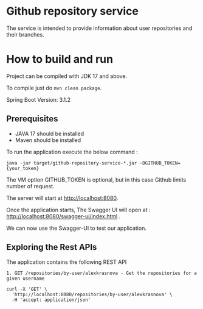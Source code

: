 # Github repository service

The service is intended to provide information about user repositories and their branches.

# How to build and run

Project can be compiled with JDK 17 and above.

To compile just do `mvn clean package`.

Spring Boot Version: 3.1.2

## Prerequisites

* JAVA 17 should be installed
* Maven should be installed

To run the application execute the below command :

```
java -jar target/github-repository-service-*.jar -DGITHUB_TOKEN={your_token}
```

The VM option GITHUB_TOKEN is optional, but in this case Github limits number of request. 

The server will start at <http://localhost:8080>.

Once the application starts, The Swagger UI will open at : <http://localhost:8080/swagger-ui/index.html> .

We can now use the Swagger-UI to test our application.

## Exploring the Rest APIs

The application contains the following REST API

```
1. GET /repositories/by-user/alexkrasnova - Get the repositories for a given username
```

```
curl -X 'GET' \
  'http://localhost:8080/repositories/by-user/alexkrasnova' \
  -H 'accept: application/json'
```
